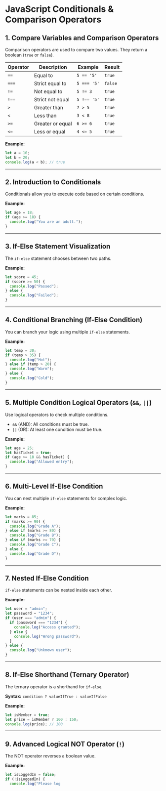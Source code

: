 # JavaScript Conditionals & Comparison Operators

## 1. Compare Variables and Comparison Operators
Comparison operators are used to compare two values. They return a boolean (`true` or `false`).

| Operator | Description         | Example           | Result      |
|----------|---------------------|-------------------|-------------|
| `==`     | Equal to            | `5 == '5'`        | `true`      |
| `===`    | Strict equal to     | `5 === '5'`       | `false`     |
| `!=`     | Not equal to        | `5 != 3`          | `true`      |
| `!==`    | Strict not equal    | `5 !== '5'`       | `true`      |
| `>`      | Greater than        | `7 > 5`           | `true`      |
| `<`      | Less than           | `3 < 8`           | `true`      |
| `>=`     | Greater or equal    | `6 >= 6`          | `true`      |
| `<=`     | Less or equal       | `4 <= 5`          | `true`      |

**Example:**
```js
let a = 10;
let b = 20;
console.log(a < b); // true
```

---

## 2. Introduction to Conditionals
Conditionals allow you to execute code based on certain conditions.

**Example:**
```js
let age = 18;
if (age >= 18) {
  console.log("You are an adult.");
}
```

---

## 3. If-Else Statement Visualization
The `if-else` statement chooses between two paths.

**Example:**
```js
let score = 45;
if (score >= 50) {
  console.log("Passed");
} else {
  console.log("Failed");
}
```

---

## 4. Conditional Branching (If-Else Condition)
You can branch your logic using multiple `if-else` statements.

**Example:**
```js
let temp = 30;
if (temp > 35) {
  console.log("Hot");
} else if (temp > 20) {
  console.log("Warm");
} else {
  console.log("Cold");
}
```

---

## 5. Multiple Condition Logical Operators (`&&`, `||`)
Use logical operators to check multiple conditions.

- `&&` (AND): All conditions must be true.
- `||` (OR): At least one condition must be true.

**Example:**
```js
let age = 25;
let hasTicket = true;
if (age >= 18 && hasTicket) {
  console.log("Allowed entry");
}
```

---

## 6. Multi-Level If-Else Condition
You can nest multiple `if-else` statements for complex logic.

**Example:**
```js
let marks = 85;
if (marks >= 90) {
  console.log("Grade A");
} else if (marks >= 80) {
  console.log("Grade B");
} else if (marks >= 70) {
  console.log("Grade C");
} else {
  console.log("Grade D");
}
```

---

## 7. Nested If-Else Condition
`if-else` statements can be nested inside each other.

**Example:**
```js
let user = "admin";
let password = "1234";
if (user === "admin") {
  if (password === "1234") {
    console.log("Access granted");
  } else {
    console.log("Wrong password");
  }
} else {
  console.log("Unknown user");
}
```

---

## 8. If-Else Shorthand (Ternary Operator)
The ternary operator is a shorthand for `if-else`.

**Syntax:** `condition ? valueIfTrue : valueIfFalse`

**Example:**
```js
let isMember = true;
let price = isMember ? 100 : 150;
console.log(price); // 100
```

---

## 9. Advanced Logical NOT Operator (`!`)
The NOT operator reverses a boolean value.

**Example:**
```js
let isLoggedIn = false;
if (!isLoggedIn) {
  console.log("Please log